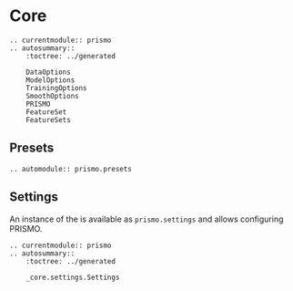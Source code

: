 # Core

```{eval-rst}
.. currentmodule:: prismo
.. autosummary::
    :toctree: ../generated

    DataOptions
    ModelOptions
    TrainingOptions
    SmoothOptions
    PRISMO
    FeatureSet
    FeatureSets
```

## Presets

```{eval-rst}
.. automodule:: prismo.presets
```

## Settings

An instance of the [](#_core.settings.Settings) is available as `prismo.settings` and allows configuring PRISMO.

```{eval-rst}
.. currentmodule:: prismo
.. autosummary::
    :toctree: ../generated

    _core.settings.Settings
```
